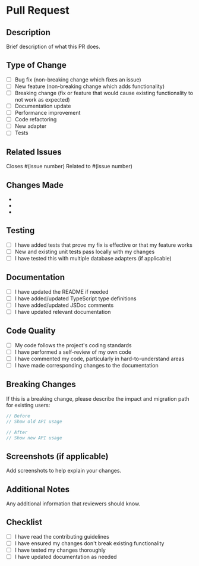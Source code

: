 # Pull Request

## Description
Brief description of what this PR does.

## Type of Change
- [ ] Bug fix (non-breaking change which fixes an issue)
- [ ] New feature (non-breaking change which adds functionality)
- [ ] Breaking change (fix or feature that would cause existing functionality to not work as expected)
- [ ] Documentation update
- [ ] Performance improvement
- [ ] Code refactoring
- [ ] New adapter
- [ ] Tests

## Related Issues
Closes #(issue number)
Related to #(issue number)

## Changes Made
- 
- 
- 

## Testing
- [ ] I have added tests that prove my fix is effective or that my feature works
- [ ] New and existing unit tests pass locally with my changes
- [ ] I have tested this with multiple database adapters (if applicable)

## Documentation
- [ ] I have updated the README if needed
- [ ] I have added/updated TypeScript type definitions
- [ ] I have added/updated JSDoc comments
- [ ] I have updated relevant documentation

## Code Quality
- [ ] My code follows the project's coding standards
- [ ] I have performed a self-review of my own code
- [ ] I have commented my code, particularly in hard-to-understand areas
- [ ] I have made corresponding changes to the documentation

## Breaking Changes
If this is a breaking change, please describe the impact and migration path for existing users:

```typescript
// Before
// Show old API usage

// After  
// Show new API usage
```

## Screenshots (if applicable)
Add screenshots to help explain your changes.

## Additional Notes
Any additional information that reviewers should know.

## Checklist
- [ ] I have read the contributing guidelines
- [ ] I have ensured my changes don't break existing functionality
- [ ] I have tested my changes thoroughly
- [ ] I have updated documentation as needed
